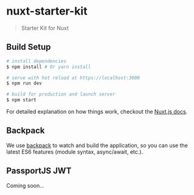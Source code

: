 # nuxt-starter-kit

> Starter Kit for Nuxt

## Build Setup
``` bash
# install dependencies
$ npm install # Or yarn install

# serve with hot reload at https://localhost:3000
$ npm run dev

# build for production and launch server
$ npm start
```

For detailed explanation on how things work, checkout the [Nuxt.js docs](https://github.com/nuxt/nuxt.js).

## Backpack
We use [backpack](https://github.com/palmerhq/backpack) to watch and build the application, so you can use the latest ES6 features (module syntax, async/await, etc.).

## PassportJS JWT

Coming soon...